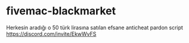 # fivemac-blackmarket
Herkesin aradığı o 50 türk lirasına satılan efsane anticheat pardon script
https://discord.com/invite/EkwWvFS
